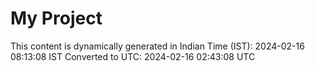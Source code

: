 # My Project

This content is dynamically generated in Indian Time (IST): 2024-02-16 08:13:08 IST
Converted to UTC: 2024-02-16 02:43:08 UTC

